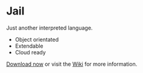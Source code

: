 # Jail

Just another interpreted language.

* Object orientated
* Extendable
* Cloud ready

[Download now](https://github.com/zarat/Jail/releases/download/1.0/Jail_Setup.zip) or visit the [Wiki](https://github.com/zarat/Jail/wiki) for more information.
